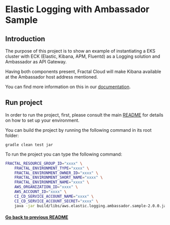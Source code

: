 # Elastic Logging with Ambassador Sample 

## Introduction

The purpose of this project is to show an example of instantiating a EKS cluster with ECK (Elastic, Kibana, APM, Fluentd) as a Logging solution and Ambassador as API Gateway.

Having both components present, Fractal Cloud will make Kibana available at the Ambassador host address mentioned.

You can find more information on this in our [documentation](https://fractal.cloud/docs).

## Run project

In order to run the project, first, please consult the main [README](../../README.md#build-and-run-the-project-locally) for details on how to set up your environment.

You can build the project by running the following command in its root folder:

`gradle clean test jar`

To run the project you can type the following command:

``` bash
FRACTAL_RESOURCE_GROUP_ID="xxxx" \
    FRACTAL_ENVIRONMENT_TYPE="xxxx" \
    FRACTAL_ENVIRONMENT_OWNER_ID="xxxx" \
    FRACTAL_ENVIRONMENT_SHORT_NAME="xxxx" \
    FRACTAL_ENVIRONMENT_NAME="xxxx" \
    AWS_ORGANIZATION_ID="xxxx" \
    AWS_ACCOUNT_ID="xxxx" \
    CI_CD_SERVICE_ACCOUNT_NAME="xxxx" \
    CI_CD_SERVICE_ACCOUNT_SECRET="xxxx" \
    java -jar build/libs/aws.elastic.logging.ambassador.sample-2.0.0.jar
```

#### [Go back to previous README](../../gcp/README.md)
